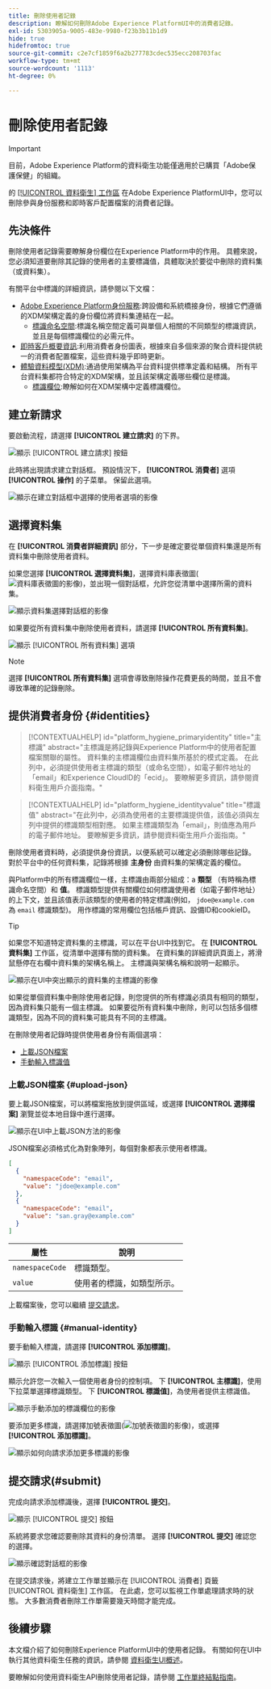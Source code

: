 ```yaml
---
title: 刪除使用者記錄
description: 瞭解如何刪除Adobe Experience PlatformUI中的消費者記錄。
exl-id: 5303905a-9005-483e-9980-f23b3b11b1d9
hide: true
hidefromtoc: true
source-git-commit: c2e7cf1859f6a2b277783cdec535ecc208703fac
workflow-type: tm+mt
source-wordcount: '1113'
ht-degree: 0%

---
```


# 刪除使用者記錄

>[!IMPORTANT]
>
>目前，Adobe Experience Platform的資料衛生功能僅適用於已購買「Adobe保護保健」的組織。

的 [[!UICONTROL 資料衛生] 工作區](./overview.md) 在Adobe Experience PlatformUI中，您可以刪除參與身份服務和即時客戶配置檔案的消費者記錄。

## 先決條件

刪除使用者記錄需要瞭解身份欄位在Experience Platform中的作用。 具體來說，您必須知道要刪除其記錄的使用者的主要標識值，具體取決於要從中刪除的資料集（或資料集）。

有關平台中標識的詳細資訊，請參閱以下文檔：

* [Adobe Experience Platform身份服務](../../identity-service/home.md):跨設備和系統橋接身份，根據它們遵循的XDM架構定義的身份欄位將資料集連結在一起。
   * [標識命名空間](../../identity-service/namespaces.md):標識名稱空間定義可與單個人相關的不同類型的標識資訊，並且是每個標識欄位的必需元件。
* [即時客戶概要資訊](../../profile/home.md):利用消費者身份圖表，根據來自多個來源的聚合資料提供統一的消費者配置檔案，這些資料幾乎即時更新。
* [體驗資料模型(XDM)](../../xdm/home.md):通過使用架構為平台資料提供標準定義和結構。 所有平台資料集都符合特定的XDM架構，並且該架構定義哪些欄位是標識。
   * [標識欄位](../../xdm/ui/fields/identity.md):瞭解如何在XDM架構中定義標識欄位。

## 建立新請求

要啟動流程，請選擇 **[!UICONTROL 建立請求]** 的下界。

![顯示 [!UICONTROL 建立請求] 按鈕](../images/ui/delete-consumer/create-request-button.png)

此時將出現請求建立對話框。 預設情況下， **[!UICONTROL 消費者]** 選項 **[!UICONTROL 操作]** 的子菜單。 保留此選項。

![顯示在建立對話框中選擇的使用者選項的影像](../images/ui/delete-consumer/consumer-action.png)

## 選擇資料集

在 **[!UICONTROL 消費者詳細資訊]** 部分，下一步是確定要從單個資料集還是所有資料集中刪除使用者資料。

如果您選擇 **[!UICONTROL 選擇資料集]**，選擇資料庫表徵圖(![資料庫表徵圖的影像](../images/ui/delete-consumer/database-icon.png))，並出現一個對話框，允許您從清單中選擇所需的資料集。

![顯示資料集選擇對話框的影像](../images/ui/delete-consumer/select-dataset.png)

如果要從所有資料集中刪除使用者資料，請選擇 **[!UICONTROL 所有資料集]**。

![顯示 [!UICONTROL 所有資料集] 選項](../images/ui/delete-consumer/all-datasets.png)

>[!NOTE]
>
>選擇 **[!UICONTROL 所有資料集]** 選項會導致刪除操作花費更長的時間，並且不會導致準確的記錄刪除。

## 提供消費者身份 {#identities}

>[!CONTEXTUALHELP]
>id="platform_hygiene_primaryidentity"
>title="主標識"
>abstract="主標識是將記錄與Experience Platform中的使用者配置檔案關聯的屬性。 資料集的主標識欄位由資料集所基於的模式定義。 在此列中，必須提供使用者主標識的類型（或命名空間），如電子郵件地址的「email」和Experience CloudID的「ecid」。 要瞭解更多資訊，請參閱資料衛生用戶介面指南。"

>[!CONTEXTUALHELP]
>id="platform_hygiene_identityvalue"
>title="標識值"
>abstract="在此列中，必須為使用者的主要標識提供值，該值必須與左列中提供的標識類型相對應。 如果主標識類型為「email」，則值應為用戶的電子郵件地址。 要瞭解更多資訊，請參閱資料衛生用戶介面指南。"

刪除使用者資料時，必須提供身份資訊，以便系統可以確定必須刪除哪些記錄。 對於平台中的任何資料集，記錄將根據 **主身份** 由資料集的架構定義的欄位。

與Platform中的所有標識欄位一樣，主標識由兩部分組成：a **類型** （有時稱為標識命名空間）和 **值**。 標識類型提供有關欄位如何標識使用者（如電子郵件地址）的上下文，並且該值表示該類型的使用者的特定標識(例如， `jdoe@example.com` 為 `email` 標識類型)。  用作標識的常用欄位包括帳戶資訊、設備ID和cookieID。

>[!TIP]
>
>如果您不知道特定資料集的主標識，可以在平台UI中找到它。 在 **[!UICONTROL 資料集]** 工作區，從清單中選擇有關的資料集。 在資料集的詳細資訊頁面上，將滑鼠懸停在右欄中資料集的架構名稱上。 主標識與架構名稱和說明一起顯示。
>
>![顯示在UI中突出顯示的資料集的主標識的影像](../images/ui/delete-consumer/dataset-primary-identity.png)

如果從單個資料集中刪除使用者記錄，則您提供的所有標識必須具有相同的類型，因為資料集只能有一個主標識。 如果要從所有資料集中刪除，則可以包括多個標識類型，因為不同的資料集可能具有不同的主標識。

在刪除使用者記錄時提供使用者身份有兩個選項：

* [上載JSON檔案](#upload-json)
* [手動輸入標識值](#manual-identity)

### 上載JSON檔案 {#upload-json}

要上載JSON檔案，可以將檔案拖放到提供區域，或選擇 **[!UICONTROL 選擇檔案]** 瀏覽並從本地目錄中進行選擇。

![顯示在UI中上載JSON方法的影像](../images/ui/delete-consumer/upload-json.png)

JSON檔案必須格式化為對象陣列，每個對象都表示使用者標識。

```json
[
  {
    "namespaceCode": "email",
    "value": "jdoe@example.com"
  },
  {
    "namespaceCode": "email",
    "value": "san.gray@example.com"
  }
]
```

| 屬性 | 說明 |
| --- | --- |
| `namespaceCode` | 標識類型。 |
| `value` | 使用者的標識，如類型所示。 |

上載檔案後，您可以繼續 [提交請求](#submit)。

### 手動輸入標識 {#manual-identity}

要手動輸入標識，請選擇 **[!UICONTROL 添加標識]**。

![顯示 [!UICONTROL 添加標識] 按鈕](../images/ui/delete-consumer/add-identity.png)

顯示允許您一次輸入一個使用者身份的控制項。 下 **[!UICONTROL 主標識]**，使用下拉菜單選擇標識類型。 下 **[!UICONTROL 標識值]**，為使用者提供主標識值。

![顯示手動添加的標識欄位的影像](../images/ui/delete-consumer/identity-added.png)

要添加更多標識，請選擇加號表徵圖(![加號表徵圖的影像](../images/ui/delete-consumer/plus-icon.png))，或選擇 **[!UICONTROL 添加標識]**。

![顯示如何向請求添加更多標識的影像](../images/ui/delete-consumer/more-identities.png)

## 提交請求(#submit)

完成向請求添加標識後，選擇 **[!UICONTROL 提交]**。

![顯示 [!UICONTROL 提交] 按鈕](../images/ui/delete-consumer/submit.png)

系統將要求您確認要刪除其資料的身份清單。 選擇 **[!UICONTROL 提交]** 確認您的選擇。

![顯示確認對話框的影像](../images/ui/delete-consumer/confirm-request.png)

在提交請求後，將建立工作單並顯示在 [!UICONTROL 消費者] 頁籤 [!UICONTROL 資料衛生] 工作區。 在此處，您可以監視工作單處理請求時的狀態。 大多數消費者刪除工作單需要幾天時間才能完成。

## 後續步驟

本文檔介紹了如何刪除Experience PlatformUI中的使用者記錄。 有關如何在UI中執行其他資料衛生任務的資訊，請參閱 [資料衛生UI概述](./overview.md)。

要瞭解如何使用資料衛生API刪除使用者記錄，請參閱 [工作單終結點指南](../api/workorder.md)。
